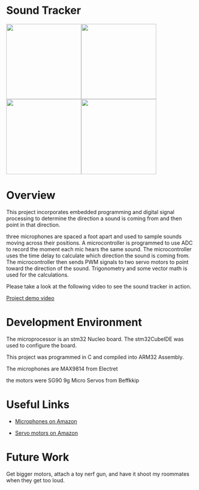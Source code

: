 # Sound Tracker

<img src="photos/Sin.png" width=200><img src="photos/AbsoluteValue.png" width=200><img src="photos/Tangent.png" width=200><img src="photos/Quadratic.png" width=200>

# Overview

This project incorporates embedded programming and digital signal processing to determine the direction a sound is coming from and then point in that direction.

three microphones are spaced a foot apart and used to sample sounds moving across their positions. A microcontroller is programmed to use ADC to record the moment each mic hears the same sound. The microcontroller uses the time delay to calculate which direction the sound is coming from. The microcontroller then sends PWM signals to two servo motors to point toward the direction of the sound. Trigonometry and some vector math is used for the calculations.

Please take a look at the following video to see the sound tracker in action.

[Project demo video](https://us06web.zoom.us/rec/share/YqVxKYFJ1pkpHedOYRGfWK72mYiph7xyRjjW_O6RvDqyYby64nobYXEJm1mKRITD.CpcUHFmE6bIQpR7C?startTime=1698197367000)

# Development Environment

The microprocessor is an stm32 Nucleo board. The stm32CubeIDE was used to configure the board.

This project was programmed in C and compiled into ARM32 Assembly.

The microphones are MAX9814 from Electret

the motors were SG90 9g Micro Servos from Beffkkip

# Useful Links

- [Microphones on Amazon](https://www.amazon.com/dp/B0B7SP6GYX?ref=ppx_yo2ov_dt_b_fed_asin_title)

- [Servo motors on Amazon](https://www.amazon.com/dp/B07MLR1498?ref=ppx_yo2ov_dt_b_fed_asin_title&th=1)

# Future Work
Get bigger motors, attach a toy nerf gun, and have it shoot my roommates when they get too loud.

